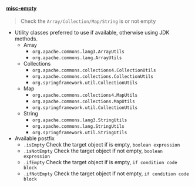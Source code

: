 #### [misc-empty](../templates/misc-empty.postfixTemplates)
> Check the `Array/Collection/Map/String` is or not empty
- Utility classes preferred to use if available, otherwise using JDK methods.
    - Array
        - `org.apache.commons.lang3.ArrayUtils`
        - `org.apache.commons.lang.ArrayUtils`
    - Collections
        - `org.apache.commons.collections4.CollectionUtils`
        - `org.apache.commons.collections.CollectionUtils`
        - `org.springframework.util.CollectionUtils`
    - Map
        - `org.apache.commons.collections4.MapUtils`
        - `org.apache.commons.collections.MapUtils`
        - `org.springframework.util.CollectionUtils`
    - String
        - `org.apache.commons.lang3.StringUtils`
        - `org.apache.commons.lang.StringUtils`
        - `org.springframework.util.StringUtils`
- Available postfix    
    - `.isEmpty` Check the target object if is empty, `boolean expression`
    - `.isNotEmpty` Check the target object if not empty, `boolean expression`
    - `.ifEmpty` Check the target object if is empty, `if condition code block`
    - `.ifNotEmpty` Check the target object if not empty, `if condition code block`